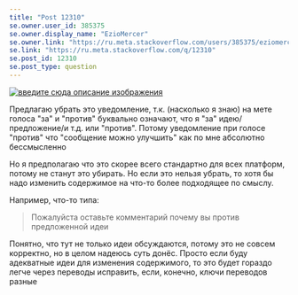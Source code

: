 ```yaml
---
title: "Post 12310"
se.owner.user_id: 385375
se.owner.display_name: "EzioMercer"
se.owner.link: "https://ru.meta.stackoverflow.com/users/385375/eziomercer"
se.link: "https://ru.meta.stackoverflow.com/q/12310"
se.post_id: 12310
se.post_type: question
---
```

<p><a href="https://i.stack.imgur.com/FPpNl.png" rel="nofollow noreferrer"><img src="https://i.stack.imgur.com/FPpNl.png" alt="введите сюда описание изображения" /></a></p>
<p>Предлагаю убрать это уведомление, т.к. (насколько я знаю) на мете голоса &quot;за&quot; и &quot;против&quot; буквально означают, что я &quot;за&quot; идею/предложение/и т.д. или &quot;против&quot;. Потому уведомление при голосе &quot;против&quot; что &quot;сообщение можно улучшить&quot; как по мне абсолютно бессмысленно</p>
<p>Но я предполагаю что это скорее всего стандартно для всех платформ, потому не станут это убирать. Но если это нельзя убрать, то хотя бы надо изменить содержимое на что-то более подходящее по смыслу.</p>
<p>Например, что-то типа:</p>
<blockquote>
<p>Пожалуйста оставьте комментарий почему вы против предложенной идеи</p>
</blockquote>
<p>Понятно, что тут не только идеи обсуждаются, потому это не совсем корректно, но в целом надеюсь суть донёс. Просто если буду адекватные идеи для изменения содержимого, то это будет гораздо легче через переводы исправить, если, конечно, ключи переводов разные</p>
